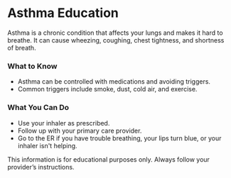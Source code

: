 # Asthma Education

Asthma is a chronic condition that affects your lungs and makes it hard to breathe. It can cause wheezing, coughing, chest tightness, and shortness of breath.

### What to Know
- Asthma can be controlled with medications and avoiding triggers.
- Common triggers include smoke, dust, cold air, and exercise.

### What You Can Do
- Use your inhaler as prescribed.
- Follow up with your primary care provider.
- Go to the ER if you have trouble breathing, your lips turn blue, or your inhaler isn't helping.

This information is for educational purposes only. Always follow your provider’s instructions.
